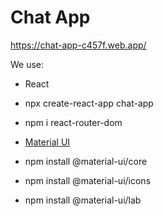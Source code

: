 # Chat App

https://chat-app-c457f.web.app/

We use:

- React
- npx create-react-app chat-app
- npm i react-router-dom

- [Material UI](https://material-ui.com/getting-started/installation/)
- npm install @material-ui/core
- npm install @material-ui/icons
- npm install @material-ui/lab
